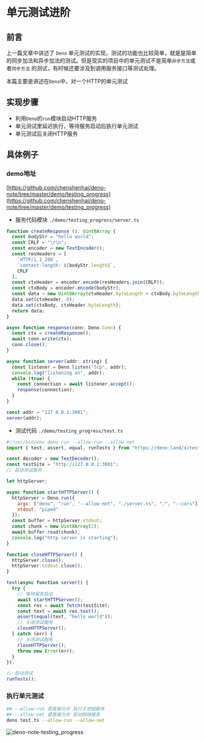# 单元测试进阶

## 前言

上一篇文章中讲述了 `Deno` 单元测试的实现，测试的功能也比较简单，就是是简单的同步加法和异步加法的测试。但是现实的项目中的单元测试不是简单`异步方法`或者`同步方法` 的测试，有时候还要涉及到调用服务接口等测试处理。

本篇主要是讲述在`Deno`中，对一个HTTP的单元测试

## 实现步骤

- 利用`Deno`的`run`模块启动HTTP服务
- 单元测试里延迟执行，等待服务启动后执行单元测试
- 单元测试后关闭HTTP服务

## 具体例子


### demo地址
[https://github.com/chenshenhai/deno-note/tree/master/demo/testing_progress](https://github.com/chenshenhai/deno-note/tree/master/demo/testing_progress)

- 服务代码模块 `./demo/testing_progress/server.ts`

```js
function createResponse (): Uint8Array {
  const bodyStr = "hello world";
  const CRLF = "\r\n";
  const encoder = new TextEncoder();
  const resHeaders = [
    `HTTP/1.1 200`,
    `content-length: ${bodyStr.length}`,
    CRLF
  ];
  const ctxHeader = encoder.encode(resHeaders.join(CRLF));
  const ctxBody = encoder.encode(bodyStr);
  const data = new Uint8Array(ctxHeader.byteLength + ctxBody.byteLength);
  data.set(ctxHeader, 0);
  data.set(ctxBody, ctxHeader.byteLength);
  return data;
}

async function response(conn: Deno.Conn) {
  const ctx = createResponse();
  await conn.write(ctx);
  conn.close();
}

async function server(addr: string) {
  const listener = Deno.listen("tcp", addr);
  console.log("listening on", addr);
  while (true) {
    const connection = await listener.accept();
    response(connection);
  }
}

const addr = "127.0.0.1:3001";
server(addr);
```

- 测试代码 `./demo/testing_progress/test.ts`

```js
#!/usr/bin/env deno run --allow-run --allow-net
import { test, assert, equal, runTests } from "https://deno.land/x/testing/mod.ts";

const decoder = new TextDecoder();
const testSite = "http://127.0.0.1:3001";
// 启动测试服务

let httpServer;

async function startHTTPServer() {
  httpServer = Deno.run({
    args: ["deno", "run", "--allow-net", "./server.ts", ".", "--cors"],
    stdout: "piped"
  });
  const buffer = httpServer.stdout;
  const chunk = new Uint8Array(2);
  await buffer.read(chunk);
  console.log("http server is starting");
}

function closeHTTPServer() {
  httpServer.close();
  httpServer.stdout.close();
}

test(async function server() {
  try {
    // 等待服务启动
    await startHTTPServer();
    const res = await fetch(testSite);
    const text = await res.text();
    assert(equal(text, "hello world"));
    // 关闭测试服务
    closeHTTPServer();
  } catch (err) {
    // 关闭测试服务
    closeHTTPServer();
    throw new Error(err);
  }
});

// 启动测试
runTests();
```

### 执行单元测试

```sh
## --allow-run 是直接允许 执行子进程脚本
## --allow-net 是直接允许 启动网络服务
deno test.ts --allow-run --allow-net 
```

![deno-note-testing_progress](https://user-images.githubusercontent.com/8216630/51621138-d1e7be00-1f6e-11e9-8edd-cc542b47b07d.jpg)
